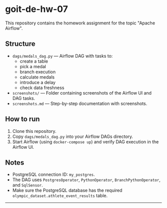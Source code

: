 # goit-de-hw-07

This repository contains the homework assignment for the topic "Apache Airflow".

## Structure

- `dags/medals_dag.py` — Airflow DAG with tasks to:
  - create a table
  - pick a medal
  - branch execution
  - calculate medals
  - introduce a delay
  - check data freshness
- `screenshots/` — Folder containing screenshots of the Airflow UI and DAG tasks.
- `screenshots.md` — Step-by-step documentation with screenshots.

## How to run

1. Clone this repository.
2. Copy `dags/medals_dag.py` into your Airflow DAGs directory.
3. Start Airflow (using `docker-compose up`) and verify DAG execution in the Airflow UI.

## Notes

- PostgreSQL connection ID: `my_postgres`.
- The DAG uses `PostgresOperator`, `PythonOperator`, `BranchPythonOperator`, and `SqlSensor`.
- Make sure the PostgreSQL database has the required `olympic_dataset.athlete_event_results` table.

---
